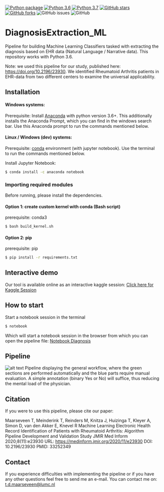 [![Python package](https://github.com/levrex/DiagnosisExtraction_ML/actions/workflows/pipelineDiagnosis.yml/badge.svg?branch=master)](https://github.com/levrex/DiagnosisExtraction_ML/actions/workflows/pipelineDiagnosis.yml)
[![Python 3.6](https://img.shields.io/badge/python-3.6-blue.svg)](https://www.python.org/downloads/release/python-360/)
[![Python 3.7](https://img.shields.io/badge/python-3.7-blue.svg)](https://www.python.org/downloads/release/python-370/)
[![GitHub stars](https://img.shields.io/github/stars/levrex/DiagnosisExtraction_ML)](https://github.com/levrex/DiagnosisExtraction_ML/stargazers)
[![GitHub forks](https://img.shields.io/github/forks/levrex/DiagnosisExtraction_ML)](https://github.com/levrex/DiagnosisExtraction_ML/network)
![GitHub issues](https://img.shields.io/github/issues/levrex/DiagnosisExtraction_ML)
![GitHub](https://img.shields.io/github/license/levrex/DiagnosisExtraction_ML)


# DiagnosisExtraction_ML
Pipeline for building Machine Learning Classifiers tasked with extracting the diagnosis based on EHR data (Natural Language / Narrative data). This repository works with Python 3.6.

Note: we used this pipeline for our study, published here: https://doi.org/10.2196/23930. We identified Rheumatoid Arthritis patients in EHR-data from two different centers to examine the universal applicability.


## Installation


#### Windows systems:
Prerequisite: Install [Anaconda](https://www.anaconda.com/distribution/) with python version 3.6+. This additionally installs the Anaconda Prompt, which you can find in the windows search bar. Use this Anaconda prompt to run the commands mentioned below.

#### Linux / Windows (dev) systems:
Prerequisite: [conda](https://docs.conda.io/projects/conda/en/latest/user-guide/install/index.html) environment (with jupyter notebook). Use the terminal to run the commands mentioned below.

Install Jupyter Notebook:
```sh
$ conda install -c anaconda notebook
```

### Importing required modules
Before running, please install the dependencies. 

#### Option 1: create custom kernel with conda (Bash script)
prerequisite: conda3

```sh
$ bash build_kernel.sh
```

#### Option 2: pip
prerequisite: pip

```sh
$ pip install -r requirements.txt
```

## Interactive demo
Our tool is available online as an interactive kaggle session:
[Click here for Kaggle Session](https://www.kaggle.com/code/levrex/notebook-diagnosis-extraction) 

## How to start
Start a notebook session in the terminal 

```sh
$ notebook
```

Which will start a notebook session in the browser from which you can open the pipeline file: 
[Notebook Diagnosis](Notebook_Diagnosis_Extraction.ipynb) 

## Pipeline
![alt text](https://github.com/levrex/DiagnosisExtraction_ML/blob/master/figures/md/PipelineDiagnosisPrediction.png "Pipeline ML-Prediction RA diagnosis")
Pipeline displaying the general workflow, where the green sections are performed automatically and the blue parts require manual evaluation. A simple annotation (binary Yes or No) will suffice, thus reducing the mental load of the physician.

## Citation
If you were to use this pipeline, please cite our paper: 

Maarseveen T, Meinderink T, Reinders M, Knitza J, Huizinga T, Kleyer A, Simon D, van den Akker E, Knevel R
Machine Learning Electronic Health Record Identification of Patients with Rheumatoid Arthritis: Algorithm Pipeline Development and Validation Study
JMIR Med Inform 2020;8(11):e23930
URL: https://medinform.jmir.org/2020/11/e23930
DOI: 10.2196/23930
PMID: 33252349

## Contact
If you experience difficulties with implementing the pipeline or if you have any other questions feel free to send me an e-mail. You can contact me on: t.d.maarseveen@lumc.nl 
